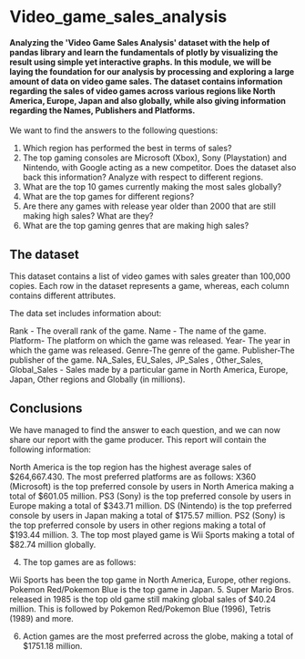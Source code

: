# Video_game_sales_analysis

#### Analyzing the 'Video Game Sales Analysis' dataset with the help of pandas library and learn the fundamentals of plotly by visualizing the result using simple yet interactive graphs. In this module, we will be laying the foundation for our analysis by processing and exploring a large amount of data on video game sales. The dataset contains information regarding the sales of video games across various regions like North America, Europe, Japan and also globally, while also giving information regarding the Names, Publishers and Platforms. 

We want to find the answers to the following questions:

1. Which region has performed the best in terms of sales?
2. The top gaming consoles are Microsoft (Xbox), Sony (Playstation) and Nintendo, with Google acting as a new competitor. Does the dataset also back this information? Analyze with respect to different regions.
3. What are the top 10 games currently making the most sales globally?
4. What are the top games for different regions?
5. Are there any games with release year older than 2000 that are still making high sales? What are they?
6. What are the top gaming genres that are making high sales?

## The dataset
This dataset contains a list of video games with sales greater than 100,000 copies. Each row in the dataset represents a game, whereas, each column contains different attributes.

The data set includes information about:

Rank - The overall rank of the game.
Name - The name of the game.
Platform- The platform on which the game was released.
Year- The year in which the game was released.
Genre-The genre of the game.
Publisher-The publisher of the game.
NA_Sales, EU_Sales, JP_Sales , Other_Sales, Global_Sales - Sales made by a particular game in North America, Europe, Japan, Other regions and Globally (in millions).


## Conclusions
We have managed to find the answer to each question, and we can now share our report with the game producer. This report will contain the following information:

North America is the top region has the highest average sales of $264,667.430.
The most preferred platforms are as follows:
X360 (Microsoft) is the top preferred console by users in North America making a total of $601.05 million.
PS3 (Sony) is the top preferred console by users in Europe making a total of $343.71 million.
DS (Nintendo) is the top preferred console by users in Japan making a total of $175.57 million.
PS2 (Sony) is the top preferred console by users in other regions making a total of $193.44 million.
3. The top most played game is Wii Sports making a total of $82.74 million       globally.

4. The top games are as follows:

Wii Sports has been the top game in North America, Europe, other regions.
Pokemon Red/Pokemon Blue is the top game in Japan.
5. Super Mario Bros. released in 1985 is the top old game still making global sales of $40.24 million. This is followed by Pokemon Red/Pokemon Blue (1996), Tetris (1989) and more.

6. Action games are the most preferred across the globe, making a total of $1751.18 million.
